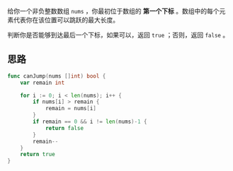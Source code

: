 给你一个非负整数数组 `nums` ，你最初位于数组的 **第一个下标** 。数组中的每个元素代表你在该位置可以跳跃的最大长度。

判断你是否能够到达最后一个下标，如果可以，返回 `true` ；否则，返回 `false` 。

## 思路
```go
func canJump(nums []int) bool {
	var remain int

	for i := 0; i < len(nums); i++ {
		if nums[i] > remain {
			remain = nums[i]
		}
		if remain == 0 && i != len(nums)-1 {
			return false
		}
		remain--
	}
	return true
}
```